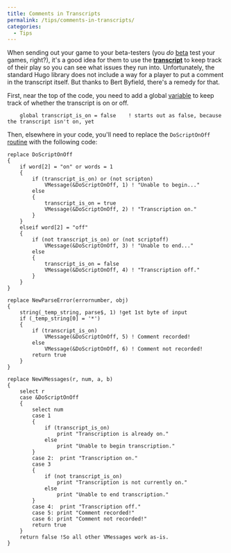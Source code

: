 ```yaml
---
title: Comments in Transcripts
permalink: /tips/comments-in-transcripts/
categories: 
  - Tips
---
```


When sending out your game to your beta-testers (you *do*
[beta](beta) test your games, right?), it's a good idea for
them to use the **[transcript](transcript)** to keep track of
their play so you can see what issues they run into. Unfortunately, the
standard Hugo library does not include a way for a player to put a
comment in the transcript itself. But thanks to Bert Byfield, there's a
remedy for that.

First, near the top of the code, you need to add a global
[variable](variables) to keep track of whether the transcript
is on or off.

        global transcript_is_on = false    ! starts out as false, because the transcript isn't on, yet

Then, elsewhere in your code, you'll need to replace the `DoScriptOnOff`
[routine](routines) with the following code:

    replace DoScriptOnOff
    {
        if word[2] = "on" or words = 1
        {
            if (transcript_is_on) or (not scripton)
                VMessage(&DoScriptOnOff, 1) ! "Unable to begin..."
            else
            {
                transcript_is_on = true
                VMessage(&DoScriptOnOff, 2) ! "Transcription on."
            }
        }
        elseif word[2] = "off"
        {
            if (not transcript_is_on) or (not scriptoff)
                VMessage(&DoScriptOnOff, 3) ! "Unable to end..."
            else
            {
                transcript_is_on = false
                VMessage(&DoScriptOnOff, 4) ! "Transcription off."
            }
        }
    }

    replace NewParseError(errornumber, obj)
    {
        string(_temp_string, parse$, 1) !get 1st byte of input
        if (_temp_string[0] = '*')
        {
            if (transcript_is_on)
                VMessage(&DoScriptOnOff, 5) ! Comment recorded!
            else
                VMessage(&DoScriptOnOff, 6) ! Comment not recorded!
            return true
        }
    }

    replace NewVMessages(r, num, a, b)
    {
        select r
        case &DoScriptOnOff
        {
            select num
            case 1
            {
                if (transcript_is_on)
                    print "Transcription is already on."
                else
                    print "Unable to begin transcription."
            }
            case 2:  print "Transcription on."
            case 3
            {
                if (not transcript_is_on)
                    print "Transcription is not currently on."
                else
                    print "Unable to end transcription."
            }
            case 4:  print "Transcription off."
            case 5: print "Comment recorded!"
            case 6: print "Comment not recorded!"
            return true
        }
        return false !So all other VMessages work as-is.
    }
